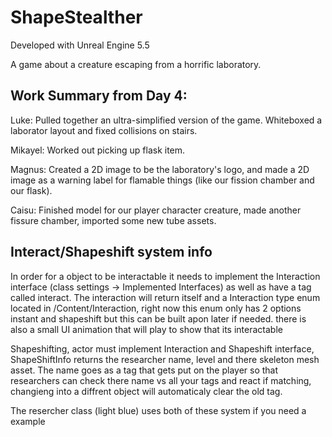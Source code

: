 # ShapeStealther

Developed with Unreal Engine 5.5

A game about a creature escaping from a horrific laboratory.

## Work Summary from Day 4:

Luke: Pulled together an ultra-simplified version of the game. Whiteboxed a laborator layout and fixed collisions on stairs.

Mikayel: Worked out picking up flask item.

Magnus: Created a 2D image to be the laboratory's logo, and made a 2D image as a warning label for flamable things (like our fission chamber and our flask).

Caisu: Finished model for our player character creature, made another fissure chamber, imported some new tube assets.

## Interact/Shapeshift system info

In order for a object to be interactable it needs to implement the Interaction interface (class settings -> ﻿Implemented Interfaces) as well as have a tag called interact.  The interaction will return itself and a Interaction type enum located in /Content/Interaction, right now this enum only has 2 options instant and shapeshift but this can be built apon later if needed. there is also a small UI animation that will play to show that its interactable

Shapeshifting, actor must implement Interaction and Shapeshift interface, ShapeShiftInfo returns the researcher name, level and there skeleton mesh asset.  The name goes as a tag that gets put on the player so that researchers can check there name vs all your tags and react if matching, changieng into a diffrent object will automaticaly clear the old tag.  

The resercher class (light blue) uses both of these system if you need a example
